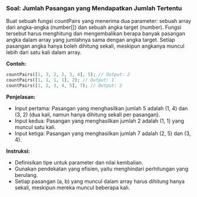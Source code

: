 ### Soal: Jumlah Pasangan yang Mendapatkan Jumlah Tertentu

Buat sebuah fungsi countPairs yang menerima dua parameter: sebuah array dari angka-angka (number[]) dan sebuah angka target (number). Fungsi tersebut harus menghitung dan mengembalikan berapa banyak pasangan angka dalam array yang jumlahnya sama dengan angka target.
Setiap pasangan angka hanya boleh dihitung sekali, meskipun angkanya muncul lebih dari satu kali dalam array.

**Contoh:**

```php
countPairs([1, 3, 2, 2, 3, 4], 5); // Output: 2
countPairs([1, 1, 1, 1], 2); // Output: 1
countPairs([1, 2, 3, 4, 5], 7); // Output: 2
```

**Penjelasan:**

-   Input pertama: Pasangan yang menghasilkan jumlah 5 adalah (1, 4) dan (3, 2) (dua kali, namun hanya dihitung sekali per pasangan).
-   Input kedua: Pasangan yang menghasilkan jumlah 2 adalah (1, 1) yang muncul satu kali.
-   Input ketiga: Pasangan yang menghasilkan jumlah 7 adalah (2, 5) dan (3, 4).

**Instruksi:**

-   Definisikan tipe untuk parameter dan nilai kembalian.
-   Gunakan pendekatan yang efisien, yaitu menghindari perhitungan yang berulang.
-   Setiap pasangan (a, b) yang muncul dalam array harus dihitung hanya sekali, meskipun mereka muncul beberapa kali.
